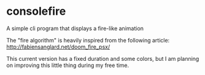 # consolefire

A simple cli program that displays a fire-like animation

The "fire algorithm" is heavily inspired from the following article:
http://fabiensanglard.net/doom_fire_psx/

This current version has a fixed duration and some colors,
but I am planning on improving this little thing during my free time.
